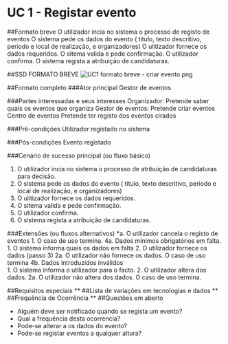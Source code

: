 # UC 1 - Registar evento

##Formato breve
O utilizador incia no sistema o processo de registo de eventos
O sistema pede os dados do evento ( título, texto descritivo, periodo e local de realização, e organizadores)
O ulitizador fornece os dados requeridos.
O sitema valida e pede confirmação.
O utilizador confirma.
O sistema regista a atribuição de candidaturas.

##SSD FORMATO BREVE
![UC1 formato breve - criar evento.png](https://bitbucket.org/repo/goXzaB/images/2163320165-UC1%20formato%20breve%20-%20criar%20evento.png)


##Formato completo
###Ator principal
Gestor de eventos
    

###Partes interessadas e seus interesses
Organizador: Pretende saber quais os eventos que organiza
Gestor de eventos: Pretende criar eventos
Centro de eventos Pretende ter registo dos eventos cirados

###Pré-condições
Utilizador registado no sistema 

###Pós-condições
Evento registado
    

###Cenário de sucesso principal (ou fluxo básico)
1. O utilizador incia no sistema o processo de atribuição de candidaturas para decisão.
2. O sistema pede os dados do evento ( título, texto descritivo, periodo e local de realização, e organizadores)
3. O ulitizador fornece os dados requeridos.
4. O sitema valida e pede confirmação.
5. O utilizador confirma.
6. O sistema regista a atribuição de candidaturas.
    

###Extensões (ou fluxos alternativos)
*a. O utilizador cancela o registo de eventos
	1. O caso de uso termina.
4a. Dados mínimos obrigatórios em falta.
	1. O sistema informa quais os dados em falta
	2. O utilizador fornece os dados (passo 3)
		2a. O utilizador não fornece os dados. O caso de uso termina
4b. Dados introduzidos inválidos	
	1. O sistema informa o utilizador para o facto.
	2. O utilizador altera dos dados.
		2a. O utilizador não altera dos dados. O caso de uso termina.

##Requisitos especiais
**
##Lista de variações em tecnologias e dados
**
##Frequência de Ocorrência
**
##Questões em aberto
* Alguém deve ser notificado quando se regista um evento? 
* Qual a frequência desta ocorrencia?
* Pode-se alterar a os dados do evento?
* Pode-se registar eventos a qualquer altura?